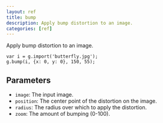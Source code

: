 ```yaml
---
layout: ref
title: bump
description: Apply bump distortion to an image.
categories: [ref]
---
```

Apply bump distortion to an image.

    var i = g.import('butterfly.jpg');
    g.bump(i, {x: 0, y: 0}, 150, 55);

## Parameters
- `image`: The input image.
- `position`: The center point of the distortion on the image.
- `radius`: The radius over which to apply the distortion.
- `zoom`: The amount of bumping (0-100).